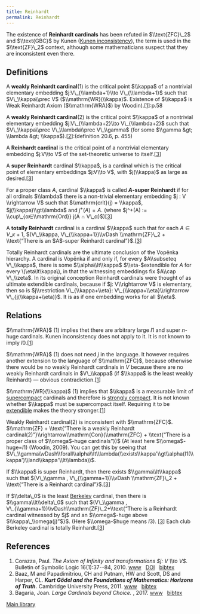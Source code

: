 ```yaml
---
title: Reinhardt
permalink: Reinhardt
---
```












The existence of **Reinhardt cardinals** has been refuted in
$\\text{ZFC}\_2$ and $\\text{GBC}$ by Kunen ([Kunen
inconsistency](Kunen_inconsistency "Kunen inconsistency")),
the term is used in the $\\text{ZF}\_2$ context, although some
mathematicians suspect that they are inconsistent even there.

## Definitions

A **weakly Reinhardt cardinal**(1) is the critical point $\\kappa$ of a
nontrivial elementary embedding $j:V\_{\\lambda+1}\\to V\_{\\lambda+1}$
such that $V\_\\kappa\\prec V$ ($\\mathrm{WR}(\\kappa)$. Existence of
$\\kappa$ is Weak Reinhardt Axiom ($\\mathrm{WRA}$) by
Woodin).\[[1](#bibkey_Corazza2010:TheAxiomOfInfinityAndJVV)\]:p.58

A **weakly Reinhardt cardinal**(2) is the critical point $\\kappa$ of a
nontrivial elementary embedding $j:V\_{\\lambda+2}\\to V\_{\\lambda+2}$
such that $V\_\\kappa\\prec V\_\\lambda\\prec V\_\\gamma$ (for some
$\\gamma &gt; \\lambda &gt;
\\kappa$).\[[2](#bibkey_Baaz2011:Kurt)\]:(definition 20.6, p. 455)

A **Reinhardt cardinal** is the critical point of a nontrivial
elementary embedding $j:V\\to V$ of the set-theoretic universe to
itself.\[[3](#bibkey_Bagaria2017:LargeCardinalsBeyondChoice)\]

A **super Reinhardt** cardinal $\\kappa$, is a cardinal which is the
critical point of elementary embeddings $j:V\\to V$, with $j(\\kappa)$
as large as
desired.\[[3](#bibkey_Bagaria2017:LargeCardinalsBeyondChoice)\]

For a proper class $A$, cardinal $\\kappa$ is called **$A$-super
Reinhardt** if for all ordinals $\\lambda$ there is a non-trivial
elementary embedding $j : V \\rightarrow V$ such that $\\mathrm{crit}(j)
= \\kappa$, $j(\\kappa)\\gt\\lambda$ and $j^+(A)=A$. (where $j^+(A) :=
\\cup\_{α∈\\mathrm{Ord}} j(A ∩
V\_α)$)\[[3](#bibkey_Bagaria2017:LargeCardinalsBeyondChoice)\]

A **totally Reinhardt** cardinal is a cardinal $\\kappa$ such that for
each $A ∈ V\_{κ+1}$, $(V\_\\kappa, V\_{\\kappa+1})\\vDash
\\mathrm{ZF}\_2 + \\text{“There is an $A$-super Reinhardt
cardinal”}$.\[[3](#bibkey_Bagaria2017:LargeCardinalsBeyondChoice)\]

Totally Reinhardt cardinals are the ultimate conclusion of the Vopěnka
hierarchy. A cardinal is Vopěnka if and only if, for every $A\\subseteq
V\_\\kappa$, there is some $\\alpha\\lt\\kappa$ $\\eta-$extendible for
$A$ for every \\(\\eta\\lt\\kappa\\), in that the witnessing embeddings
fix $A\\cap V\_\\zeta$. In its original conception Reinhardt cardinals
were thought of as ultimate extendible cardinals, because if $j:
V\\rightarrow V$ is elementary, then so is $j\\restriction
V\_{\\kappa+\\eta}: V\_{\\kappa+\\eta}\\rightarrow
V\_{j(\\kappa+\\eta)}$. It is as if one embedding works for all $\\eta$.

## Relations

$\\mathrm{WRA}$ (1) implies thet there are arbitrary large $I1$ and
super $n$-huge cardinals. Kunen inconsistency does not apply to it. It
is not known to imply
$I0$.\[[1](#bibkey_Corazza2010:TheAxiomOfInfinityAndJVV)\]

$\\mathrm{WRA}$ (1) does not need $j$ in the language. It however
requires another extension to the language of $\\mathrm{ZFC}$, because
otherwise there would be no weakly Reinhardt cardinals in $V$ because
there are no weakly Reinhardt cardinals in $V\_\\kappa$ (if $\\kappa$ is
the least weakly Reinhardt) — obvious
contradiction.\[[1](#bibkey_Corazza2010:TheAxiomOfInfinityAndJVV)\]

$\\mathrm{WR}(\\kappa)$ (1) implies that $\\kappa$ is a measurable limit
of
[supercompact](Supercompact "Supercompact")
cardinals and therefore is [strongly
compact](Strongly_compact "Strongly compact").
It is not known whether $\\kappa$ must be supercompact itself. Requiring
it to be
[extendible](Extendible "Extendible")
makes the theory
stronger.\[[1](#bibkey_Corazza2010:TheAxiomOfInfinityAndJVV)\]

Weakly Reinhardt cardinal(2) is inconsistent with $\\mathrm{ZFC}$.
$\\mathrm{ZF} + \\text{“There is a weakly Reinhardt
cardinal(2)”}\\rightarrow\\mathrm{Con}(\\mathrm{ZFC} + \\text{“There is
a proper class of $\\omega$-huge cardinals”})$ (At least here
$\\omega$-huge=$I1$) (Woodin, 2009). You can get this by seeing that
$V\_\\gamma\\vDash\\forall\\alpha\\lt\\lambda(\\exists\\kappa'\\gt\\alpha(I1(\\kappa')\\land\\kappa'\\lt\\lambda))$.

If $\\kappa$ is super Reinhardt, then there exists $\\gamma\\lt\\kappa$
such that $(V\_\\gamma , V\_{\\gamma+1})\\vDash \\mathrm{ZF}\_2 +
\\text{“There is a Reinhardt
cardinal”}$.\[[3](#bibkey_Bagaria2017:LargeCardinalsBeyondChoice)\]

If $\\delta\_0$ is the least
[Berkeley](Berkeley "Berkeley")
cardinal, then there is $\\gamma\\lt\\delta\_0$ such that $(V\_\\gamma ,
V\_{\\gamma+1})\\vDash\\mathrm{ZF}\_2+\\text{“There is a Reinhardt
cardinal witnessed by $j$ and an $\\omega$-huge above
$\\kappa\_\\omega(j)”$}$. (Here $\\omega-$huge means $I3$).
\[[3](#bibkey_Bagaria2017:LargeCardinalsBeyondChoice)\] Each club
Berkeley cardinal is totally
Reinhardt.\[[3](#bibkey_Bagaria2017:LargeCardinalsBeyondChoice)\]

## References

1.  <span id="bibkey_Corazza2010:TheAxiomOfInfinityAndJVV">Corazza,
    Paul. *The Axiom of Infinity and transformations $j: V \\to V$.*
    Bulletin of Symbolic Logic 16(1):37--84, 2010.
    <a href="https://www.math.ucla.edu/~asl/bsl/1601/1601-002.ps" class="extiw">www</a>   <a href="http://web.archive.org/web/20191104221421/http://dx.doi.org/10.2178/bsl/1264433797" class="extiw">DOI</a>   <a href="javascript:bibpopup(&#39;@ARTICLE%7BCorazza2010:TheAxiomOfInfinityAndJVV,%20%20%20%20AUTHOR%20=%20%7BCorazza,%20Paul%7D,%3Cbr%3E%20%20%20%20%20TITLE%20=%20%7BThe%20Axiom%20of%20Infinity%20and%20transformations%20$j:%20V%20\to%20V$%7D,%3Cbr%3E%20%20%20JOURNAL%20=%20%7BBulletin%20of%20Symbolic%20Logic%7D,%3Cbr%3E%20%20%20%20VOLUME%20=%20%7B16%7D,%3Cbr%3E%20%20%20%20%20%20YEAR%20=%20%7B2010%7D,%3Cbr%3E%20%20%20%20NUMBER%20=%20%7B1%7D,%3Cbr%3E%20%20%20%20%20PAGES%20=%20%7B37--84%7D,%3Cbr%3E%20%20%20%20%20%20%20DOI%20=%20%7B10.2178/bsl/1264433797%7D,%3Cbr%3E%20%20%20%20%20%20%20URL%20=%20%7Bhttps://www.math.ucla.edu/~asl/bsl/1601/1601-002.ps%7D,%3Cbr%3E%7D&#39;)" class="bibtex">bibtex</a></span>
2.  <span id="bibkey_Baaz2011:Kurt">Baaz, M and Papadimitriou, CH and
    Putnam, HW and Scott, DS and Harper, CL. ***Kurt Gödel and the
    Foundations of Mathematics: Horizons of Truth.*** Cambridge
    University Press, 2011.
    <a href="https://books.google.pl/books?id=Tg0WXU5\_8EgC" class="extiw">www</a>   <a href="javascript:bibpopup(&#39;@book%7BBaaz2011:Kurt,%20%20title=%7BKurt%20Gödel%20and%20the%20Foundations%20of%20Mathematics:%20Horizons%20of%20Truth%7D,%3Cbr%3E%20%20author=%7BBaaz,%20M.%20and%20Papadimitriou,%20C.H.%20and%20Putnam,%20H.W.%20and%20Scott,%20D.S.%20and%20Harper,%20C.L.%7D,%3Cbr%3E%20%20isbn=%7B9781139498432%7D,%3Cbr%3E%20%20url=%7Bhttps://books.google.pl/books?id=Tg0WXU5\_8EgC%7D,%3Cbr%3E%20%20year=%7B2011%7D,%3Cbr%3E%20%20publisher=%7BCambridge%20University%20Press%7D%7D&#39;)" class="bibtex">bibtex</a></span>
3.  <span id="bibkey_Bagaria2017:LargeCardinalsBeyondChoice">Bagaria,
    Joan. *Large Cardinals beyond Choice.* , 2017.
    <a href="https://events.math.unipd.it/aila2017/sites/default/files/BAGARIA.pdf" class="extiw">www</a>   <a href="javascript:bibpopup(&#39;@article%7BBagaria2017:LargeCardinalsBeyondChoice,%20%20author%20=%20%20%20%20%20%20%20%7BBagaria,%20Joan%7D,%3Cbr%3E%20%20title%20=%20%20%20%20%20%20%20%20%7BLarge%20Cardinals%20beyond%20Choice%7D,%3Cbr%3E%20%20year%20=%20%20%20%20%20%20%20%20%20%7B2017%7D,%3Cbr%3E%20%20url%20=%20%20%20%20%20%20%20%20%20%20%7Bhttps://events.math.unipd.it/aila2017/sites/default/files/BAGARIA.pdf%7D%7D&#39;)" class="bibtex">bibtex</a></span>

[Main
library](Library "Library")


